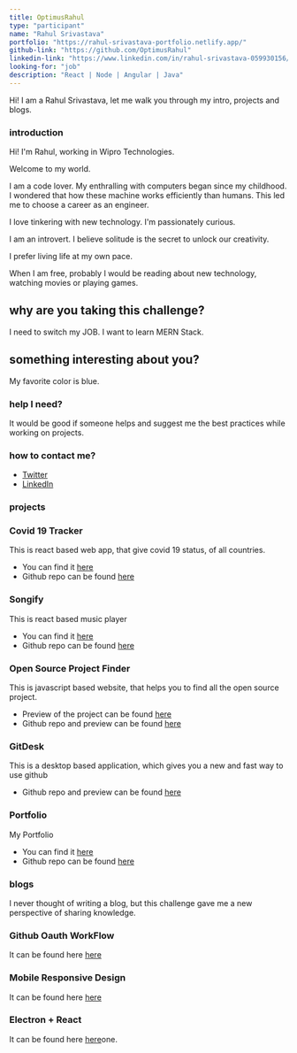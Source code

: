 ```yaml
---
title: OptimusRahul
type: "participant"
name: "Rahul Srivastava"
portfolio: "https://rahul-srivastava-portfolio.netlify.app/"
github-link: "https://github.com/OptimusRahul"
linkedin-link: "https://www.linkedin.com/in/rahul-srivastava-059930156/"
looking-for: "job"
description: "React | Node | Angular | Java"
---
```


Hi! I am a Rahul Srivastava, let me walk you through my intro, projects and blogs.

### introduction

Hi! I'm Rahul, working in Wipro Technologies.

Welcome to my world.

I am a code lover. My enthralling with computers began since my childhood. I wondered that how these machine works efficiently than humans. This led me to choose a career as an engineer.

I love tinkering with new technology. I'm passionately curious.

I am an introvert. I believe solitude is the secret to unlock our creativity.

I prefer living life at my own pace.

When I am free, probably I would be reading about new technology, watching movies or playing games.

## why are you taking this challenge?

I need to switch my JOB.
I want to learn MERN Stack.

## something interesting about you?

My favorite color is blue.

### help I need?

It would be good if someone helps and suggest me the best practices while working on projects.

### how to contact me?

- [Twitter](https://twitter.com/__rahulsrivstv)
- [LinkedIn](https://www.linkedin.com/in/rahul-srivastava-059930156/)

### projects

### Covid 19 Tracker

This is react based web app, that give covid 19 status, of all countries.

- You can find it [here](https://covidupdates.netlify.app/)
- Github repo can be found [here](https://github.com/OptimusRahul/Covid19-Tracker)

### Songify

This is react based music player

- You can find it [here](https://songify-player.netlify.app/)
- Github repo can be found [here](https://github.com/OptimusRahul/Songify)

### Open Source Project Finder

This is javascript based website, that helps you to find all the open source project.

- Preview of the project can be found [here](https://drive.google.com/file/d/1Gw4-rsXTq95eJStjlLD-oXavGXoePh2u/view?usp=sharing)
- Github repo and preview can be found [here](https://github.com/OptimusRahul/Open-Source-Project-Finder)

### GitDesk

This is a desktop based application, which gives you a new and fast way to use github

- Github repo and preview can be found [here](https://github.com/OptimusRahul/GitDesk)


### Portfolio   

My Portfolio

- You can find it [here](https://rahul-srivastava-portfolio.netlify.app/)
- Github repo can be found [here](https://github.com/OptimusRahul/Portfolio)


### blogs

I never thought of writing a blog, but this challenge gave me a new perspective of sharing knowledge.

### Github Oauth WorkFlow
It can be found here [here](https://link.medium.com/uaKaJqUbK7)

### Mobile Responsive Design
It can be found here [here](https://link.medium.com/CobpQSXbK7)

### Electron + React
It can be found here [here](https://link.medium.com/dEcM43ObK7)one.